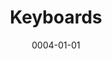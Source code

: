 ---
title: Keyboards
date: 0004-01-01
ico: mdi:keyboard
color:
  title: green
  shade: 500
hardware:
  - type: KB
    name: Apple › Wireless
    sub:
      - 100%
      - Space Gray
      - Touch ID
    link: https://amazon.com/dp/B09V3JXSS9?tag=qrayg-20
  - type: KB
    name: GMMK › Pro
    sub:
      - 75%
      - Black
      - Boba U4
    link: https://www.pcgamingrace.com/products/glorious-gmmk-pro-75-barebone-black
  - type: KB
    name: Keychron › Q2
    sub:
      - 65%
      - Carbon Black
      - Knob
      - Silent Alpaca
    link: https://keychron.com/products/keychron-q2-qmk-custom-mechanical-keyboard
  - type: KB
    name: Keychron › K7 Pro
    sub:
      - 65%
      - Hotswap
      - RGB
      - Red
    link: https://keychron.com/products/keychron-k7-pro-qmk-via-wireless-custom-mechanical-keyboard
  - type: KB
    name: Keychron › K7
    sub:
      - 65%
      - Hotswap
      - RGB
      - Banana
    link: https://keychron.com/pages/keychron-k7-wireless-mechanical-keyboard
  - type: KB
    name: Keychron › K14
    sub:
      - 65%
      - Hotswap
      - RGB
      - Red
    link: https://keychron.com/pages/keychron-k14-wireless-mechanical-keyboard
  - type: KB
    name: MelGeek › Z70
    sub:
      - 65%
      - Black
      - Healio
      - 63.5g
    link: https://melgeek.com/products/melgeek-z70ultra-65-hotswappable-with-aluminum-keyboard-kit
  - type: KB
    name: IKKI68 › Aurora
    sub:
      - 65%
      - Snow
      - TBD
    link: https://shop.wuquestudio.com/pages/ikki68-aurora
  - type: KB
    name: NK65 › Entry Edition
    sub:
      - 65%
      - Fire
      - Milky Yellow
    link: https://novelkeys.xyz/collections/keyboards/products/nk65-entry-edition
  - type: KB
    name: Leopold › FC660C
    sub:
      - 65%
      - White
      - Topre Silent
      - Extended2048
    link: https://amazon.com/dp/B07QKXC6WC?tag=qrayg-20
  - type: KB
    name: Morgrie
    sub:
      - 65%
      - White
      - Clicky
    link: https://store.morgrie.com/
  - type: KB
    name: NuPhy › Air60
    sub:
      - 60%
      - Hotswap
      - RGB
      - Brown
    link: https://nuphy.com/collections/keyboards/products/air60
  - type: KB
    name: Candybar
    sub:
      - 50%
      - Black
      - Summer
      - Outemu Tactile
    link: https://thekey.company/products/candybar-round-3-pcb
  - type: KB
    name: Keychron › Q9
    sub:
      - 45%
      - Silver
      - Knob
      - Silent Alpaca
    link: https://keychron.com/products/keychron-q9-qmk-custom-mechanical-keyboard
  - type: KB
    name: Cajal
    sub:
      - 45%
      - Space Grey
      - Silent Sky
    link: https://keebtalk.com/t/ic-cajal-a-45-keyboard/7683
  - type: KB
    name: UT47.2
    sub:
      - 40%
      - Alu
      - Kailh Copper
    link: https://keyhive.xyz/shop/ut472-kit
  - type: KB
    name: Planck EZ › Glow x2
    sub:
      - 40%
      - Black - Kaihl Gold
      - White - Zilent
    link: https://zsa.io/planck/
  - type: KB
    name: Vortex › Core
    sub:
      - 40%
      - Cherry Blue
      - Bamboo
    link: https://amazon.com/dp/B01MS3PWS0?tag=qrayg-20
  - type: KB
    name: MiniVan › KUMO
    sub:
      - 40%
      - Purple Tactile
      - Walnut
    link: https://trashman.wiki/en/keyboards/minivan
  - type: KB
    name: MiniVan › JetVan
    sub:
      - 40%
      - Aliaz
      - White
    link: https://trashman.wiki/pcbs/jetvan
  - type: KB
    name: Work Louder › Creator Micro
    sub:
      - Pad
      - RGB
    link: https://worklouder.cc/creator-micro/
  - type: Caps
    name: R1
    sub:
      - NP/XDA
    link: https://kbdfans.com/collections/np-pg-da-profile/products/np-pbt-grey-and-blue-keycaps-set
  - type: Caps
    name: DSA Light Cycle
    sub:
      - Control the System
    link: https://drop.com/buy/lightcycle-dsa-custom-keycap-set-for-the-minivan
  - type: Caps
    name: MV Synth
    sub:
      - Base Kit
    link: https://thekey.company/products/mv-synth-keyset
  - type: Caps
    name: biip MT3 Extended 2048
    sub:
      - Modifiers
      - Icono
      - Media Icons
    link: https://drop.com/buy/drop-biip-mt3-extended-custom-keycap-set
  - type: Caps
    name: Plastic
    sub:
      - Clone
      - XDA
    link: https://amazon.com/dp/B08ZMR1651?tag=qrayg-20
  - type: Caps
    name: GMK Dolch 2
    sub:
      - Modern
      - Standard
      - Obscure
    link: https://qoda.studio/modo2
  - type: Caps
    name: DSA Milkshake
    sub:
      - Weirdo
      - Spacebars
      - Fruit
    link: https://novelkeys.com/collections/keycaps/products/dsa-milkshake
  - type: Caps
    name: Less But Better
    sub:
      - Novelties
      - Extras
    link: https://kono.store/products/epbt-less-but-better
  - type: Caps
    name: Domikey Ghost
    sub:
      - Extension
    link: https://cannonkeys.com/products/domikey-ghost
  - type: Caps
    name: kam_superuser
    sub:
      - Mods Highlight
      - 40's Highlight
      - Spacebars
      - Novelties
    link: https://novelkeys.com/products/kam-superuser
---